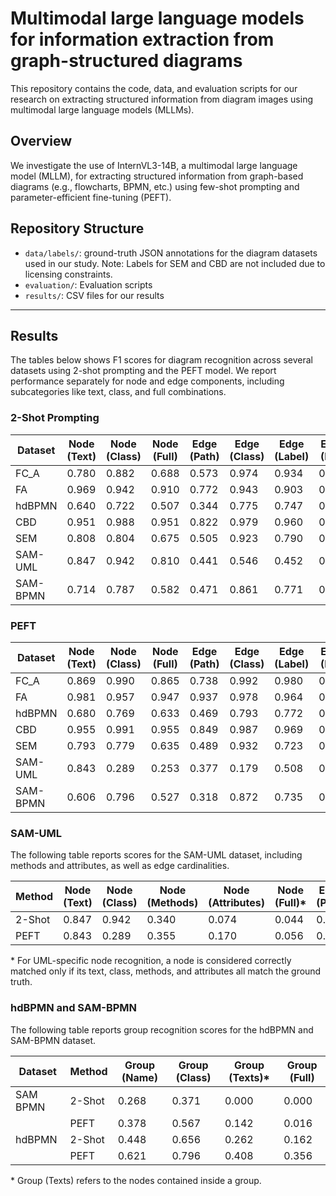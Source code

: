# Multimodal large language models for information extraction from graph-structured diagrams

This repository contains the code, data, and evaluation scripts for our research on extracting structured information from diagram images using multimodal large language models (MLLMs).

## Overview

We investigate the use of InternVL3-14B, a multimodal large language model (MLLM), for extracting structured information from graph-based diagrams (e.g., flowcharts, BPMN, etc.) using few-shot prompting and parameter-efficient fine-tuning (PEFT).  


## Repository Structure

- `data/labels/`: ground-truth JSON annotations for the diagram datasets used in our study. Note: Labels for SEM and CBD are not included due to licensing constraints.
- `evaluation/`: Evaluation scripts
- `results/`: CSV files for our results 

---

## Results 
The tables below shows F1 scores for diagram recognition across several datasets using 2-shot prompting and the PEFT model. We report performance separately for node and edge components, including subcategories like text, class, and full combinations.

### 2-Shot Prompting 

| Dataset    | Node (Text) | Node (Class) | Node (Full) | Edge (Path) | Edge (Class) | Edge (Label) | Edge (Full) |
|------------|-------------|--------------|-------------|-------------|--------------|--------------|-------------|
| FC_A       | 0.780       | 0.882        | 0.688       | 0.573       | 0.974        | 0.934        | 0.549       |
| FA         | 0.969       | 0.942        | 0.910       | 0.772       | 0.943        | 0.903        | 0.674       |
| hdBPMN     | 0.640       | 0.722        | 0.507       | 0.344       | 0.775        | 0.747        | 0.283       |
| CBD        | 0.951       | 0.988        | 0.951       | 0.822       | 0.979        | 0.960        | 0.807       |
| SEM        | 0.808       | 0.804        | 0.675       | 0.505       | 0.923        | 0.790        | 0.394       |
| SAM-UML    | 0.847       | 0.942        | 0.810       | 0.441       | 0.546        | 0.452        | 0.100       |
| SAM-BPMN   | 0.714       | 0.787        | 0.582       | 0.471       | 0.861        | 0.771        | 0.363       |

### PEFT

| Dataset  | Node (Text) | Node (Class) | Node (Full) | Edge (Path) | Edge (Class) | Edge (Label) | Edge (Full) |
| -------- | ----------- | ------------ | ----------- | ----------- | ------------ | ------------ | ----------- |
| FC\_A    | 0.869       | 0.990        | 0.865       | 0.738       | 0.992        | 0.980        | 0.722       |
| FA       | 0.981       | 0.957        | 0.947       | 0.937       | 0.978        | 0.964        | 0.922       |
| hdBPMN   | 0.680       | 0.769        | 0.633       | 0.469       | 0.793        | 0.772        | 0.441       |
| CBD      | 0.955       | 0.991        | 0.955       | 0.849       | 0.987        | 0.969        | 0.834       |
| SEM      | 0.793       | 0.779        | 0.635       | 0.489       | 0.932        | 0.723        | 0.360       |
| SAM-UML  | 0.843       | 0.289        | 0.253       | 0.377       | 0.179        | 0.508        | 0.021       |
| SAM-BPMN | 0.606       | 0.796        | 0.527       | 0.318       | 0.872        | 0.735        | 0.240       |

### SAM-UML 
The following table reports scores for the SAM-UML dataset, including methods and attributes, as well as edge cardinalities.

| Method | Node (Text) | Node (Class) | Node (Methods) | Node (Attributes) | Node (Full)\* | Edge (Path) | Edge (Class) | Edge (Label) | Edge (Cardinality) | Edge (Full) |
| ------ | ----------- | ------------ | -------------- | ----------------- | ------------- | ----------- | ------------ | ------------ | ------------------ | ----------- |
| 2-Shot | 0.847       | 0.942        | 0.340          | 0.074             | 0.044         | 0.441       | 0.546        | 0.452        | 0.307              | 0.100       |
| PEFT   | 0.843       | 0.289        | 0.355          | 0.170             | 0.056         | 0.377       | 0.179        | 0.508        | 0.859              | 0.021       |

&#42; For UML-specific node recognition, a node is considered correctly matched only if its text, class, methods, and attributes all match the ground truth.

### hdBPMN and SAM-BPMN
The following table reports group recognition scores for the hdBPMN and SAM-BPMN dataset. 

| Dataset  | Method | Group (Name) | Group (Class) | Group (Texts)\* | Group (Full) |
| -------- | ------ | ------------ | ------------- | ------------- | ------------ |
| SAM BPMN | 2-Shot | 0.268        | 0.371         | 0.000         | 0.000        |
|          | PEFT   | 0.378        | 0.567         | 0.142         | 0.016        |
| hdBPMN   | 2-Shot | 0.448        | 0.656         | 0.262         | 0.162        |
|          | PEFT   | 0.621        | 0.796         | 0.408         | 0.356        |

&#42; Group (Texts) refers to the nodes contained inside a group. 

